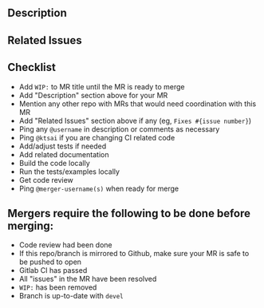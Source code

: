 ## Description


## Related Issues


## Checklist
- Add `WIP:` to MR title until the MR is ready to merge
- Add "Description" section above for your MR
- Mention any other repo with MRs that would need coordination with this MR
- Add "Related Issues" section above if any (eg, `Fixes #{issue number}`)
- Ping any `@username` in description or comments as necessary
- Ping `@ktsai` if you are changing CI related code
- Add/adjust tests if needed
- Add related documentation
- Build the code locally
- Run the tests/examples locally
- Get code review
- Ping `@merger-username(s)` when ready for merge

## Mergers require the following to be done before merging:
- Code review had been done
- If this repo/branch is mirrored to Github, make sure your MR is safe to be pushed to open
- Gitlab CI has passed
- All "issues" in the MR have been resolved
- `WIP:` has been removed
- Branch is up-to-date with `devel`
